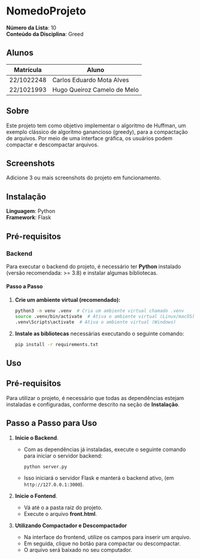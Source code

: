 # NomedoProjeto

**Número da Lista**: 10<br>
**Conteúdo da Disciplina**: Greed<br>

## Alunos
|Matrícula | Aluno |
| -- | -- |
| 22/1022248  | Carlos Eduardo Mota Alves |
| 22/1021993  | Hugo Queiroz Camelo de Melo |

## Sobre 
Este projeto tem como objetivo implementar o algoritmo de Huffman, um exemplo clássico de algoritmo ganancioso (greedy), para a compactação de arquivos. Por meio de uma interface gráfica, os usuários podem compactar e descompactar arquivos. 

## Screenshots
Adicione 3 ou mais screenshots do projeto em funcionamento.

## Instalação 
**Linguagem**: Python<br>
**Framework**: Flask<br>

## Pré-requisitos

### Backend
Para executar o backend do projeto, é necessário ter **Python** instalado (versão recomendada: >= 3.8) e instalar algumas bibliotecas.

#### Passo a Passo

1. **Crie um ambiente virtual (recomendado):**

   ```bash
   python3 -m venv .venv  # Cria um ambiente virtual chamado .venv
   source .venv/bin/activate  # Ativa o ambiente virtual (Linux/macOS)
   .venv\Scripts\activate  # Ativa o ambiente virtual (Windows)

2. **Instale as bibliotecas** necessárias executando o seguinte comando:

   ```bash
   pip install -r requirements.txt

## Uso 

## Pré-requisitos
Para utilizar o projeto, é necessário que todas as dependências estejam instaladas e configuradas, conforme descrito na seção de **Instalação**.

## Passo a Passo para Uso

1. **Inicie o Backend**.
   - Com as dependências já instaladas, execute o seguinte comando para iniciar o servidor backend:
     
     ```bash
     python server.py
     ```
   - Isso iniciará o servidor Flask e manterá o backend ativo, (em `http://127.0.0.1:3000`).

2. **Inicie o Fontend**.
    - Vá até o a pasta raiz do projeto.
    - Execute o arquivo **front.html**.

2. **Utilizando Compactador e Descompactador**
   - Na interface do frontend, utilize os campos para inserir um arquivo.
   - Em seguida, clique no botão para compactar ou descompactar.
   - O arquivo será baixado no seu computador.



